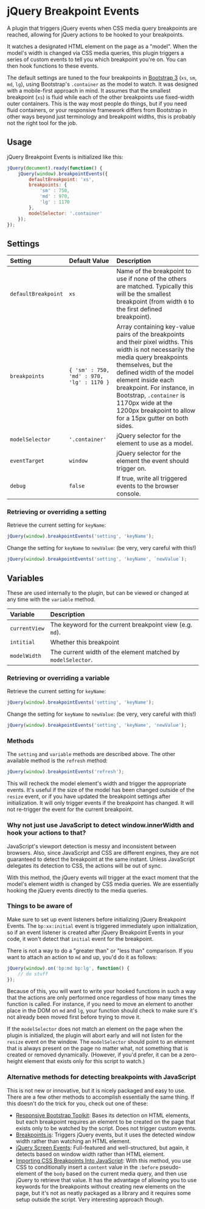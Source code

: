 # jQuery Breakpoint Events #

A plugin that triggers jQuery events when CSS media query breakpoints are reached, allowing for jQuery actions to be hooked to your breakpoints.

It watches a designated HTML element on the page as a "model". When the model's width is changed via CSS media queries, this plugin triggers a series of custom events to tell you which breakpoint you're on. You can then hook functions to these events.

The default settings are tuned to the four breakpoints in [Bootstrap 3](http://getbootstrap.com/) (`xs`, `sm`, `md`, `lg`), using Bootstrap's `.container` as the model to watch. It was designed with a mobile-first approach in mind. It assumes that the smallest breakpoint (`xs`) is fluid while each of the other breakpoints use fixed-width outer containers. This is the way most people do things, but if you need fluid containers, or your responsive framework differs from Bootstrap in other ways beyond just terminology and breakpoint widths, this is probably not the right tool for the job.

## Usage ##

jQuery Breakpoint Events is initialized like this:

```javascript
jQuery(document).ready(function() {
	jQuery(window).breakpointEvents({
		defaultBreakpoint: 'xs',
		breakpoints: {
			'sm' : 750,
			'md' : 970,
			'lg' : 1170
		},
		modelSelector: '.container'
	});
});
```

## Settings ##

| Setting             | Default Value    | Description
|:--------------------|:-----------|:------------
| `defaultBreakpoint` | `xs`       | Name of the breakpoint to use if none of the others are matched. Typically this will be the smallest breakpoint (from width `0` to the first defined breakpoint).
| `breakpoints`       | `{ 'sm' : 750, 'md' : 970, 'lg' : 1170 }` | Array containing key-value pairs of the breakpoints and their pixel widths. This width is not necessarily the media query breakpoints themselves, but the defined width of the model element inside each breakpoint. For instance, in Bootstrap, `.container` is 1170px wide at the 1200px breakpoint to allow for a 15px gutter on both sides.
| `modelSelector`     | `'.container'` | jQuery selector for the element to use as a model.
| `eventTarget`       | `window`   | jQuery selector for the element the event should trigger on.
| `debug`             | `false`      | If true, write all triggered events to the browser console.


### Retrieving or overriding a setting ###

Retrieve the current setting for `keyName`:

```javascript
jQuery(window).breakpointEvents('setting', 'keyName');
```

Change the setting for `keyName` to `newValue`: (be very, very careful with this!)

```javascript
jQuery(window).breakpointEvents('setting', 'keyName', `newValue`);
```

## Variables ##

These are used internally to the plugin, but can be viewed or changed at any time with the `variable` method.

| Variable            | Description
|:--------------------|:------------
| `currentView`       | The keyword for the current breakpoint view (e.g. `md`).
| `intitial`          | Whether this breakpoint 
| `modelWidth`        | The current width of the element matched by `modelSelector`.

### Retrieving or overriding a variable ###

Retrieve the current setting for `keyName`:

```javascript
jQuery(window).breakpointEvents('setting', 'keyName');
```

Change the setting for `keyName` to `newValue`: (be very, very careful with this!)

```javascript
jQuery(window).breakpointEvents('setting', 'keyName', 'newValue');
```

### Methods ###

The `setting` and `variable` methods are described above. The other available method is the `refresh` method:

```javascript
jQuery(window).breakpointEvents('refresh');
```

This will recheck the model element's width and trigger the appropriate events. It's useful if the size of the model has been changed outside of the `resize` event, or if you have updated the breakpoint settings after initialization. It will only trigger events if the breakpoint has changed. It will not re-trigger the event for the current breakpoint.

### Why not just use JavaScript to detect window.innerWidth and hook your actions to that? ###

JavaScript's viewport detection is messy and inconsistent between browsers. Also, since JavaScript and CSS are different engines, they are not guaranteed to detect the breakpoint at the same instant. Unless JavaScript delegates its detection to CSS, the actions will be out of sync. 

With this method, the jQuery events will trigger at the exact moment that the model's element width is changed by CSS media queries. We are essentially hooking the jQuery events directly to the media queries.

### Things to be aware of ###

Make sure to set up event listeners before initializing jQuery Breakpoint Events. The `bp:xx:initial` event is triggered immediately upon initialization, so if an event listener is created after jQuery Breakpoint Events in your code, it won't detect that `initial` event for the breakpoint.

There is not a way to do a "greater than" or "less than" comparison. If you want to attach an action to `md` and up, you'd do it as follows:

```javascript
jQuery(window).on('bp:md bp:lg', function() { 
    // do stuff 
});
```

Because of this, you will want to write your hooked functions in such a way that the actions are only performed once regardless of how many times the function is called. For instance, if you need to move an element to another place in the DOM on `md` and `lg`, your function should check to make sure it's not already been moved first before trying to move it.

If the `modelSelector` does not match an element on the page when the plugin is initialized, the plugin will abort early and will not listen for the `resize` event on the window. The `modelSelector` should point to an element that is always present on the page no matter what, not something that is created or removed dynamically. (However, if you'd prefer, it can be a zero-height element that exists only for this script to watch.)

### Alternative methods for detecting breakpoints with JavaScript ###

This is not new or innovative, but it is nicely packaged and easy to use. There are a few other methods to accomplish essentially the same thing. If this doesn't do the trick for you, check out one of these:

 * [Responsive Bootstrap Toolkit](https://github.com/maciej-gurban/responsive-bootstrap-toolkit): Bases its detection on HTML elements, but each breakpoint requires an element to be created on the page that exists only to be watched by the script. Does not trigger custom events.
 * [Breakpoints.js](https://github.com/xoxco/breakpoints): Triggers jQuery events, but it uses the detected window width rather than watching an HTML element.
 * [jQuery Screen Events](https://github.com/lunsdorf/jquery-screen-events): Full-featured and well-structured, but again, it detects based on window width rather than HTML element.
 * [Importing CSS Breakpoints Into JavaScript](https://www.lullabot.com/articles/importing-css-breakpoints-into-javascript): With this method, you use CSS to conditionally insert a `content` value in the `:before` pseudo-element of the `body` based on the current media query, and then use jQuery to retrieve that value. It has the advantage of allowing you to use keywords for the breakpoints without creating new elements on the page, but it's not as neatly packaged as a library and it requires some setup outside the script. Very interesting approach though.